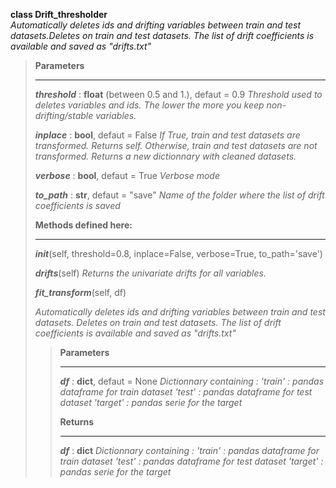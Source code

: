 **class Drift_thresholder** <br/>
*Automatically deletes ids and drifting variables between train and test datasets.Deletes on train and test datasets. The list of drift coefficients is available and saved as "drifts.txt"*

> **Parameters**
> ___
>  
>   ***threshold*** : **float** (between 0.5 and 1.), defaut = 0.9 
> *Threshold used to deletes variables and ids. The lower the more you keep non-drifting/stable variables.*
>
> ***inplace*** : **bool**, defaut = False 
> *If True, train and test datasets are transformed. Returns self. Otherwise, train and test datasets are not transformed. Returns a new dictionnary with cleaned datasets.*
> 
> ***verbose*** : **bool**, defaut = True 
> *Verbose mode*
> 
> ***to_path*** : **str**, defaut = "save" 
> *Name of the folder where the list of drift coefficients is saved* 
>
> **Methods defined here:**
> ___
>
> ***init***(self, threshold=0.8, inplace=False, verbose=True, to_path='save') 
>
> ***drifts***(self) 
> *Returns the univariate drifts for all variables.*
>
> ***fit_transform***(self, df)
>
> *Automatically deletes ids and drifting variables between train and test datasets. Deletes on train and test datasets. The list of drift coefficients is available and saved as "drifts.txt"*
>
>> **Parameters** 
>> ___ 
>>
>> ***df*** : **dict**, defaut = None 
>> *Dictionnary containing :*
>> *'train' : pandas dataframe for train dataset*
>> *'test' : pandas dataframe for test dataset* 
>> *'target' : pandas serie for the target* 
>>
>> **Returns** 
>> ___ 
>>
>> ***df*** : **dict** 
>> *Dictionnary containing :* 
>> *'train' : pandas dataframe for train dataset* 
>> *'test' : pandas dataframe for test dataset*
>> *'target' : pandas serie for the target*

